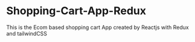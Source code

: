 # Shopping-Cart-App-Redux
 This is the Ecom based shopping cart App created by Reactjs with Redux and tailwindCSS 
